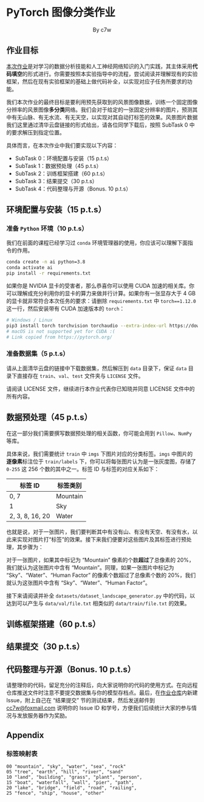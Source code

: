 # PyTorch 图像分类作业
<center>By c7w</center>

## 作业目标
[本次作业](https://github.com/c7w/sast2022-pytorch-training)是对学习的数据分析技能和人工神经网络知识的入门实践，其主体采用**代码填空**的形式进行。你需要按照本实验指导中的流程，尝试阅读并理解现有的实验框架，然后在现有实验框架的基础上做代码补全，以实现对应子任务所要求的功能。

我们本次作业的最终目标是要利用预先获取到的风景图像数据，训练一个固定图像分辨率的风景图像**多分类**网络。我们会对于给定的一张固定分辨率的图片，预测其中有无山脉、有无水流、有无天空，以实现对其自动打标签的效果。风景图片数据我们这里通过清华云盘链接的形式给出，请各位同学下载后，按照 SubTask 0 中的要求解压到指定位置。


具体而言，在本次作业中我们要实现以下内容：

+ SubTask 0：环境配置与安装（15 p.t.s）
+ SubTask 1：数据预处理（45 p.t.s）
+ SubTask 2：训练框架搭建（60 p.t.s）
+ SubTask 3：结果提交（30 p.t.s）
+ SubTask 4：代码整理与开源（Bonus. 10 p.t.s）



## 环境配置与安装（15 p.t.s）
### 准备 `Python` 环境（10 p.t.s）

我们在前面的课程已经学习过 `conda` 环境管理器的使用，你应该可以理解下面指令的作用。

```bash
conda create -n ai python=3.8
conda activate ai
pip install -r requirements.txt
```

如果你是 NVIDIA 显卡的受害者，那么恭喜你可以使用 CUDA 加速的相关库。你可以理解成充分利用你的显卡的算力来做并行计算。如果你有一张显存大于 4 GB 的显卡就非常符合本次任务的要求：请删除 `requirements.txt` 中 `torch==1.12.0` 这一行，然后安装带有 CUDA 加速版本的 `torch`：

```bash
# Windows / Linux
pip3 install torch torchvision torchaudio --extra-index-url https://download.pytorch.org/whl/cu113
# macOS is not supported yet for CUDA :(
# Link copied from https://pytorch.org/
```



### 准备数据集（5 p.t.s）

请从上面清华云盘的链接中下载数据集，然后解压到 `data` 目录下，保证 `data` 目录下直接存在 `train`、`val`、`test` 文件夹与 `LICENSE` 文件。

请阅读 LICENSE 文件，继续进行本作业代表你已知晓并同意 LICENSE 文件中的所有内容。



## 数据预处理（45 p.t.s）

在这一部分我们需要撰写数据预处理的相关函数，你可能会用到 `Pillow`、`NumPy` 等库。

具体来说，我们需要统计 `train` 中 `imgs` 下图片对应的分类标签。`imgs` 中图片的**逐像素**标注位于 `train/labels` 
下，你可以将每张图片认为是一张灰度图，存储了 `0-255` 这 256 个数的其中之一。标签 ID 与标签的对应关系如下：

| 标签 ID         | 标签类别 |
| --------------- | -------- |
| 0, 7            | Mountain |
| 1               | Sky      |
| 2, 3, 8, 16, 20 | Water    |

也就是说，对于一张图片，我们要判断其中有没有山、有没有天空、有没有水，以此来实现对图片打“标签”的效果。接下来我们便要对这些图片及其标签进行预处理，其步骤为：

对于一张图片，如果其中标记为 “Mountain” 像素的个数**超过**了总像素的 20%，我们就认为这张图片中含有 “Mountain”。同理，如果一张图片中标记为 “Sky”、“Water”、“Human Factor” 的像素个数超过了总像素个数的 20%，我们就认为这张图片中含有 “Sky”、“Water”、“Human Factor”。

接下来请阅读并补全 `datasets/dataset_landscape_generator.py` 中的代码，以达到可以产生与 `data/val/file.txt` 相类似的 `data/train/file.txt` 的效果。



## 训练框架搭建（60 p.t.s）



## 结果提交（30 p.t.s）



## 代码整理与开源（Bonus. 10 p.t.s）

请整理你的代码，留足充分的注释后，向大家说明你的代码的使用方式。在向远程仓库推送文件时注意不要提交数据集与你的模型存档点。最后，在[作业仓库](https://github.com/c7w/sast2022-pytorch-training)内新建 Issue，附上自己在 “结果提交” 节的测试结果，然后发送邮件到 cc7w@foxmail.com 说明你的 Issue ID 和学号，方便我们后续统计大家的参与情况与发放服务器作为奖励。



## Appendix

### 标签映射表

```
00 "mountain", "sky", "water", "sea", "rock"
05 "tree", "earth", "hill", "river", "sand"
10 "land", "building", "grass", "plant", "person",
15 "boat", "waterfall", "wall", "pier", "path",
20 "lake", "bridge", "field", "road", "railing",
25 "fence", "ship", "house", "other"
```

